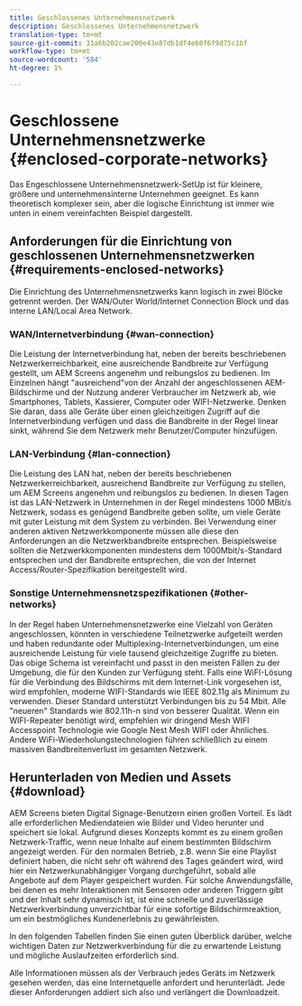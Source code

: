 ```yaml
---
title: Geschlossenes Unternehmensnetzwerk
description: Geschlossenes Unternehmensnetzwerk
translation-type: tm+mt
source-git-commit: 31a6b202cae200e43e87db1df4e60f6f9d75c1bf
workflow-type: tm+mt
source-wordcount: '584'
ht-degree: 1%

---
```



# Geschlossene Unternehmensnetzwerke {#enclosed-corporate-networks}

Das Engeschlossene Unternehmensnetzwerk-SetUp ist für kleinere, größere und unternehmensinterne Unternehmen geeignet. Es kann theoretisch komplexer sein, aber die logische Einrichtung ist immer wie unten in einem vereinfachten Beispiel dargestellt.

## Anforderungen für die Einrichtung von geschlossenen Unternehmensnetzwerken {#requirements-enclosed-networks}

Die Einrichtung des Unternehmensnetzwerks kann logisch in zwei Blöcke getrennt werden. Der WAN/Outer World/Internet Connection Block und das interne LAN/Local Area Network.

### WAN/Internetverbindung {#wan-connection}

Die Leistung der Internetverbindung hat, neben der bereits beschriebenen Netzwerkerreichbarkeit, eine ausreichende Bandbreite zur Verfügung gestellt, um AEM Screens angenehm und reibungslos zu bedienen.
Im Einzelnen hängt &quot;ausreichend&quot;von der Anzahl der angeschlossenen AEM-Bildschirme und der Nutzung anderer Verbraucher im Netzwerk ab, wie Smartphones, Tablets, Kassierer, Computer oder WIFI-Netzwerke.
Denken Sie daran, dass alle Geräte über einen gleichzeitigen Zugriff auf die Internetverbindung verfügen und dass die Bandbreite in der Regel linear sinkt, während Sie dem Netzwerk mehr Benutzer/Computer hinzufügen.

### LAN-Verbindung {#lan-connection}

Die Leistung des LAN hat, neben der bereits beschriebenen Netzwerkerreichbarkeit, ausreichend Bandbreite zur Verfügung zu stellen, um AEM Screens angenehm und reibungslos zu bedienen. In diesen Tagen ist das LAN-Netzwerk in Unternehmen in der Regel mindestens 1000 MBit/s Netzwerk, sodass es genügend Bandbreite geben sollte, um viele Geräte mit guter Leistung mit dem System zu verbinden. Bei Verwendung einer anderen aktiven Netzwerkkomponente müssen alle diese den Anforderungen an die Netzwerkbandbreite entsprechen. Beispielsweise sollten die Netzwerkkomponenten mindestens dem 1000Mbit/s-Standard entsprechen und der Bandbreite entsprechen, die von der Internet Access/Router-Spezifikation bereitgestellt wird.

### Sonstige Unternehmensnetzspezifikationen {#other-networks}

In der Regel haben Unternehmensnetzwerke eine Vielzahl von Geräten angeschlossen, könnten in verschiedene Teilnetzwerke aufgeteilt werden und haben redundante oder Multiplexing-Internetverbindungen, um eine ausreichende Leistung für viele tausend gleichzeitige Zugriffe zu bieten.
Das obige Schema ist vereinfacht und passt in den meisten Fällen zu der Umgebung, die für den Kunden zur Verfügung steht.
Falls eine WiFI-Lösung für die Verbindung des Bildschirms mit dem Internet-Link vorgesehen ist, wird empfohlen, moderne WIFI-Standards wie IEEE 802.11g als Minimum zu verwenden. Dieser Standard unterstützt Verbindungen bis zu 54 Mbit. Alle &quot;neueren&quot; Standards wie 802.11h-n sind von besserer Qualität. Wenn ein WIFI-Repeater benötigt wird, empfehlen wir dringend Mesh WIFI Accesspoint Technologie wie Google Nest Mesh WIFI oder Ähnliches.
Andere WiFi-Wiederholungstechnologien führen schließlich zu einem massiven Bandbreitenverlust im gesamten Netzwerk.

## Herunterladen von Medien und Assets {#download}

AEM Screens bieten Digital Signage-Benutzern einen großen Vorteil. Es lädt alle erforderlichen Mediendateien wie Bilder und Video herunter und speichert sie lokal. Aufgrund dieses Konzepts kommt es zu einem großen Netzwerk-Traffic, wenn neue Inhalte auf einem bestimmten Bildschirm angezeigt werden.
Für den normalen Betrieb, z.B. wenn Sie eine Playlist definiert haben, die nicht sehr oft während des Tages geändert wird, wird hier ein Netzwerkunabhängiger Vorgang durchgeführt, sobald alle Angebote auf dem Player gespeichert wurden. Für solche Anwendungsfälle, bei denen es mehr Interaktionen mit Sensoren oder anderen Triggern gibt und der Inhalt sehr dynamisch ist, ist eine schnelle und zuverlässige Netzwerkverbindung unverzichtbar für eine sofortige Bildschirmreaktion, um ein bestmögliches Kundenerlebnis zu gewährleisten.

In den folgenden Tabellen finden Sie einen guten Überblick darüber, welche wichtigen Daten zur Netzwerkverbindung für die zu erwartende Leistung und mögliche Auslaufzeiten erforderlich sind.

Alle Informationen müssen als der Verbrauch jedes Geräts im Netzwerk gesehen werden, das eine Internetquelle anfordert und herunterlädt. Jede dieser Anforderungen addiert sich also und verlängert die Downloadzeit.